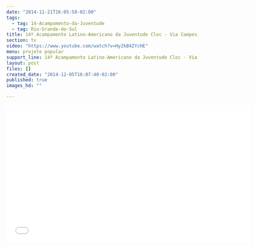 ```yaml
---
date: "2014-11-21T16:05:58-02:00"
tags:
  - tag: 14-Acampamento-da-Juventude
  - tag: Rio-Grande-do-Sul
title: 14º Acampamento Latino-Americano da Juventude Cloc - Via Campesina
section: tv
video: "https://www.youtube.com/watch?v=Hy2kB4ZYcHE"
menu: projeto popular
support_line: 14º Acampamento Latino-Americano da Juventude Cloc - Via Campesina
layout: post
files: []
created_date: "2014-12-05T16:07:40-02:00"
published: true
images_hd: ""

---
```

<p><iframe allowfullscreen="" frameborder="0" height="360" src="//www.youtube.com/embed/Hy2kB4ZYcHE" width="640"></iframe></p>

